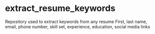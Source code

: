 # extract_resume_keywords
Repository used to extract keywords from any resume First, last name, email, phone number, skill set, experience, education, social media links
